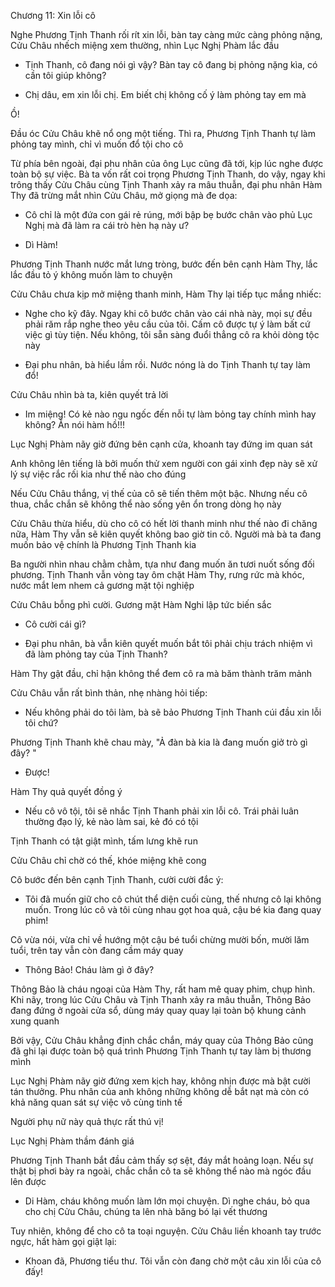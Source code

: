 




Chương 11: Xin lỗi cô

Nghe Phương Tịnh Thanh rối rít xin lỗi, bàn tay càng mức càng phỏng nặng, Cửu Châu nhếch miệng xem thường, nhìn Lục Nghị Phàm lắc đầu

- Tịnh Thanh, cô đang nói gì vậy? Bàn tay cô đang bị phỏng nặng kìa, có cần tôi giúp không?

- Chị dâu, em xin lỗi chị. Em biết chị không cố ý làm phỏng tay em mà

Ồ!

Đầu óc Cửu Châu khẽ nổ ong một tiếng. Thì ra, Phương Tịnh Thanh tự làm phỏng tay mình, chỉ vì muốn đổ tội cho cô

Từ phía bên ngoài, đại phu nhân của ông Lục cũng đã tới, kịp lúc nghe được toàn bộ sự việc. Bà ta vốn rất coi trọng Phương Tịnh Thanh, do vậy, ngay khi trông thấy Cửu Châu cùng Tịnh Thanh xảy ra mâu thuẫn, đại phu nhân Hàm Thy đã trừng mắt nhìn Cửu Châu, mở giọng mà đe dọa:

- Cô chỉ là một đứa con gái rẻ rúng, mới bập bẹ bước chân vào phủ Lục Nghị mà đã làm ra cái trò hèn hạ này ư?

- Dì Hàm!

Phương Tịnh Thanh nước mắt lưng tròng, bước đến bên cạnh Hàm Thy, lắc lắc đầu tỏ ý không muốn làm to chuyện


Cửu Châu chưa kịp mở miệng thanh minh, Hàm Thy lại tiếp tục mắng nhiếc:

- Nghe cho kỹ đây. Ngay khi cô bước chân vào cái nhà này, mọi sự đều phải răm rắp nghe theo yêu cầu của tôi. Cấm cô được tự ý làm bất cứ việc gì tùy tiện. Nếu không, tôi sẵn sàng đuổi thẳng cô ra khỏi dòng tộc này

- Đại phu nhân, bà hiểu lầm rồi. Nước nóng là do Tịnh Thanh tự tay làm đổ!

Cửu Châu nhìn bà ta, kiên quyết trả lời

- Im miệng! Có kẻ nào ngu ngốc đến nỗi tự làm bỏng tay chính mình hay không? Ăn nói hàm hồ!!!

Lục Nghị Phàm nãy giờ đứng bên cạnh cửa, khoanh tay đứng im quan sát

Anh không lên tiếng là bởi muốn thử xem người con gái xinh đẹp này sẽ xử lý sự việc rắc rối kia như thế nào cho đúng

Nếu Cửu Châu thắng, vị thế của cô sẽ tiến thêm một bậc. Nhưng nếu cô thua, chắc chắn sẽ không thể nào sống yên ổn trong dòng họ này

Cửu Châu thừa hiểu, dù cho cô có hết lời thanh minh như thế nào đi chăng nữa, Hàm Thy vẫn sẽ kiên quyết không bao giờ tin cô. Người mà bà ta đang muốn bảo vệ chính là Phương Tịnh Thanh kia

Ba người nhìn nhau chằm chằm, tựa như đang muốn ăn tươi nuốt sống đối phương. Tịnh Thanh vẫn vòng tay ôm chặt Hàm Thy, rưng rức mà khóc, nước mắt lem nhem cả gương mặt tội nghiệp

Cửu Châu bỗng phì cười. Gương mặt Hàm Nghi lập tức biến sắc

- Cô cười cái gì?

- Đại phu nhân, bà vẫn kiên quyết muốn bắt tôi phải chịu trách nhiệm vì đã làm phỏng tay của Tịnh Thanh?


Hàm Thy gật đầu, chỉ hận không thể đem cô ra mà băm thành trăm mảnh

Cửu Châu vẫn rất bình thản, nhẹ nhàng hỏi tiếp:

- Nếu không phải do tôi làm, bà sẽ bảo Phương Tịnh Thanh cúi đầu xin lỗi tôi chứ?

Phương Tịnh Thanh khẽ chau mày, "Ả đàn bà kia là đang muốn giở trò gì đây? "

- Được!

Hàm Thy quả quyết đồng ý

- Nếu cô vô tội, tôi sẽ nhắc Tịnh Thanh phải xin lỗi cô. Trái phải luân thường đạo lý, kẻ nào làm sai, kẻ đó có tội

Tịnh Thanh có tật giật mình, tấm lưng khẽ run

Cửu Châu chỉ chờ có thế, khóe miệng khẽ cong

Cô bước đến bên cạnh Tịnh Thanh, cười cười đắc ý:

- Tôi đã muốn giữ cho cô chút thể diện cuối cùng, thế nhưng cô lại không muốn. Trong lúc cô và tôi cùng nhau gọt hoa quả, cậu bé kia đang quay phim!

Cô vừa nói, vừa chỉ về hướng một cậu bé tuổi chừng mười bốn, mười lăm tuổi, trên tay vẫn còn đang cầm máy quay

- Thông Bảo! Cháu làm gì ở đây?

Thông Bảo là cháu ngoại của Hàm Thy, rất ham mê quay phim, chụp hình. Khi nãy, trong lúc Cửu Châu và Tịnh Thanh xảy ra mâu thuẫn, Thông Bảo đang đứng ở ngoài cửa sổ, dùng máy quay quay lại toàn bộ khung cảnh xung quanh

Bởi vậy, Cửu Châu khẳng định chắc chắn, máy quay của Thông Bảo cũng đã ghi lại được toàn bộ quá trình Phương Tịnh Thanh tự tay làm bị thương mình

Lục Nghị Phàm nãy giờ đứng xem kịch hay, không nhịn được mà bật cười tán thưởng. Phu nhân của anh không những không dễ bắt nạt mà còn có khả năng quan sát sự việc vô cùng tinh tế

Người phụ nữ này quả thực rất thú vị!

Lục Nghị Phàm thầm đánh giá

Phương Tịnh Thanh bắt đầu cảm thấy sợ sệt, đáy mắt hoảng loạn. Nếu sự thật bị phơi bày ra ngoài, chắc chắn cô ta sẽ không thể nào mà ngóc đầu lên được

- Di Hàm, cháu không muốn làm lớn mọi chuyện. Dì nghe cháu, bỏ qua cho chị Cửu Châu, chúng ta lên nhà băng bó lại vết thương

Tuy nhiên, không để cho cô ta toại nguyện. Cửu Châu liền khoanh tay trước ngực, hất hàm gọi giật lại:

- Khoan đã, Phương tiểu thư. Tôi vẫn còn đang chờ một câu xin lỗi của cô đấy!




